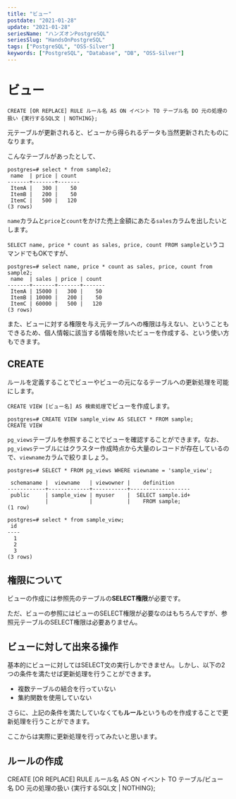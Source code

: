 ```yaml
---
title: "ビュー"
postdate: "2021-01-28"
update: "2021-01-28"
seriesName: "ハンズオンPostgreSQL"
seriesSlug: "HandsOnPostgreSQL"
tags: ["PostgreSQL", "OSS-Silver"]
keywords: ["PostgreSQL", "Database", "DB", "OSS-Silver"]
---
```


# ビュー

`CREATE [OR REPLACE] RULE ルール名 AS ON イベント TO テーブル名 DO 元の処理の扱い {実行するSQL文 | NOTHING};`

元テーブルが更新されると、ビューから得られるデータも当然更新されたものになります。

こんなテーブルがあったとして、

```dummy:title=console
postgres=# select * from sample2;
 name  | price | count 
-------+-------+-------
 ItemA |   300 |    50
 ItemB |   200 |    50
 ItemC |   500 |   120
(3 rows)
```

`name`カラムと`price`と`count`をかけた売上金額にあたる`sales`カラムを出したいとします。

`SELECT name, price * count as sales, price, count FROM sample`というコマンドでもOKですが、

```dummy:title=console
postgres=# select name, price * count as sales, price, count from sample2;
 name  | sales | price | count 
-------+-------+-------+-------
 ItemA | 15000 |   300 |    50
 ItemB | 10000 |   200 |    50
 ItemC | 60000 |   500 |   120
(3 rows)
```

また、ビューに対する権限を与え元テーブルへの権限は与えない、ということもできるため、個人情報に該当する情報を除いたビューを作成する、という使い方もできます。

## CREATE

ルールを定義することでビューやビューの元になるテーブルへの更新処理を可能にします。

`CREATE VIEW [ビュー名] AS 検索処理`でビューを作成します。

```dummy:title=console
postgres=# CREATE VIEW sample_view AS SELECT * FROM sample;
CREATE VIEW
```

`pg_views`テーブルを参照することでビューを確認することができます。なお、`pg_views`テーブルにはクラスター作成時点から大量のレコードが存在しているので、`viewname`カラムで絞りましょう。

```dummy:title=console
postgres=# SELECT * FROM pg_views WHERE viewname = 'sample_view';

 schemaname |  viewname   | viewowner |    definition     
------------+-------------+-----------+-------------------
 public     | sample_view | myuser    |  SELECT sample.id+
            |             |           |    FROM sample;
(1 row)
```

```dummy:title=console
postgres=# select * from sample_view;
 id 
----
  1 
  2
  3
(3 rows)
```

## 権限について

ビューの作成には参照先のテーブルの**SELECT権限**が必要です。

ただ、ビューの参照にはビューのSELECT権限が必要なのはもちろんですが、参照元テーブルのSELECT権限は必要ありません。


## ビューに対して出来る操作

基本的にビューに対してはSELECT文の実行しかできません。しかし、以下の2つの条件を満たせば更新処理を行うことができます。

- 複数テーブルの結合を行っていない
- 集約関数を使用していない

さらに、上記の条件を満たしていなくても**ルール**というものを作成することで更新処理を行うことができます。

ここからは実際に更新処理を行ってみたいと思います。

## ルールの作成

CREATE [OR REPLACE] RULE ルール名 AS ON イベント TO テーブル/ビュー名 DO 元の処理の扱い {実行するSQL文 | NOTHING};